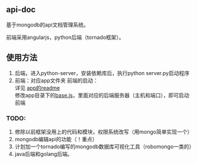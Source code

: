 ## api-doc
基于mongodb的api文档管理系统。

前端采用angularjs，python后端（tornado框架）。


## 使用方法
1. 后端，进入python-server，安装依赖库后，执行python server.py启动程序
2. 前端：对应app文件夹
前端的启动：  
详见 [app的readme](app//readme.md)   
修改app目录下的[base.js](app//base.js)，里面对应的后端服务器（主机和端口），即可启动前端



### TODO: 
1. 修除以前框架没用上的代码和模块，权限系统改写（用mongo简单实现一个）
2. mongodb编辑api的功能（！重点）
3. 计划加一个tornado编写的mongodb数据库可视化工具（robomongo一类的）
4. java后端和golang后端。
